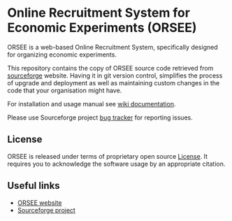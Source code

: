 Online Recruitment System for Economic Experiments (ORSEE)
======================

ORSEE is a web-based Online Recruitment System, specifically designed for
organizing economic experiments.

This repository contains the copy of ORSEE source code retrieved from
[sourceforge](http://sourceforge.net/projects/orsee) website. Having it in git
version control, simplifies the process of upgrade and deployment as well as
maintaining custom changes in the code that your organisation might have.

For installation and usage manual see [wiki documentation](http://www.orsee.org/wiki/doku.php).

Please use Sourceforge project [bug tracker](http://sourceforge.net/p/orsee/_list/tickets?source=navbar) for reporting issues.

License
------------

ORSEE is released under terms of proprietary open source
[License](http://www.orsee.org/web/license.php). It requires you to acknowledge
the software usage by an appropriate citation.

Useful links
------------

* [ORSEE website](http://www.orsee.org/)
* [Sourceforge project](http://sourceforge.net/projects/orsee)
